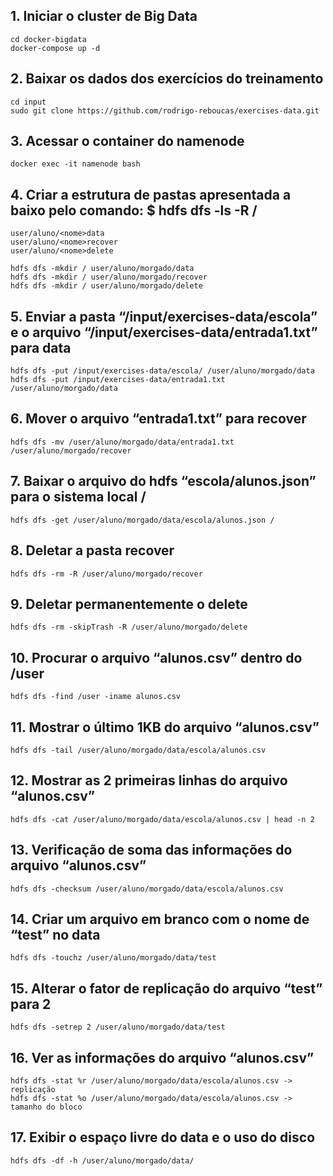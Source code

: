 ## 1. Iniciar o cluster de Big Data
```
cd docker-bigdata
docker-compose up -d
```
## 2. Baixar os dados dos exercícios do treinamento
```
cd input
sudo git clone https://github.com/rodrigo-reboucas/exercises-data.git
```
## 3. Acessar o container do namenode
```
docker exec -it namenode bash
```
## 4. Criar a estrutura de pastas apresentada a baixo pelo comando: $ hdfs dfs -ls -R /
```
user/aluno/<nome>data
user/aluno/<nome>recover
user/aluno/<nome>delete

hdfs dfs -mkdir / user/aluno/morgado/data
hdfs dfs -mkdir / user/aluno/morgado/recover
hdfs dfs -mkdir / user/aluno/morgado/delete
```

## 5. Enviar a pasta “/input/exercises-data/escola” e o arquivo “/input/exercises-data/entrada1.txt” para  data
```
hdfs dfs -put /input/exercises-data/escola/ /user/aluno/morgado/data
hdfs dfs -put /input/exercises-data/entrada1.txt /user/aluno/morgado/data
```
## 6. Mover o arquivo “entrada1.txt” para recover
```
hdfs dfs -mv /user/aluno/morgado/data/entrada1.txt /user/aluno/morgado/recover
```
## 7. Baixar o arquivo do hdfs “escola/alunos.json” para o sistema local /
```
hdfs dfs -get /user/aluno/morgado/data/escola/alunos.json /
```
## 8. Deletar a pasta recover
```
hdfs dfs -rm -R /user/aluno/morgado/recover
```
## 9. Deletar permanentemente o delete
```
hdfs dfs -rm -skipTrash -R /user/aluno/morgado/delete
```
## 10. Procurar o arquivo “alunos.csv” dentro do /user
```
hdfs dfs -find /user -iname alunos.csv
```
## 11. Mostrar o último 1KB do arquivo “alunos.csv”
```
hdfs dfs -tail /user/aluno/morgado/data/escola/alunos.csv
```
## 12. Mostrar as 2 primeiras linhas do arquivo “alunos.csv”
```
hdfs dfs -cat /user/aluno/morgado/data/escola/alunos.csv | head -n 2
```
## 13. Verificação de soma das informações do arquivo “alunos.csv”
```
hdfs dfs -checksum /user/aluno/morgado/data/escola/alunos.csv 
```
## 14. Criar um arquivo em branco com o nome de “test” no data
```
hdfs dfs -touchz /user/aluno/morgado/data/test
```
## 15. Alterar o fator de replicação do arquivo “test” para 2
```
hdfs dfs -setrep 2 /user/aluno/morgado/data/test
```
## 16. Ver as informações do arquivo “alunos.csv”
```
hdfs dfs -stat %r /user/aluno/morgado/data/escola/alunos.csv -> replicação
hdfs dfs -stat %o /user/aluno/morgado/data/escola/alunos.csv -> tamanho do bloco
```
## 17. Exibir o espaço livre do data e o uso do disco
```
hdfs dfs -df -h /user/aluno/morgado/data/
```